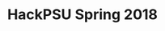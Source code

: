 ---
title: "HackPSU Spring 2018"
link: https://hackpsu.org/
description: "Coming Soon..."
categories: projects
---